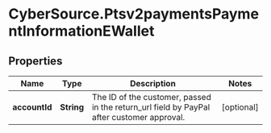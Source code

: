 # CyberSource.Ptsv2paymentsPaymentInformationEWallet

## Properties
Name | Type | Description | Notes
------------ | ------------- | ------------- | -------------
**accountId** | **String** | The ID of the customer, passed in the return_url field by PayPal after customer approval. | [optional] 


